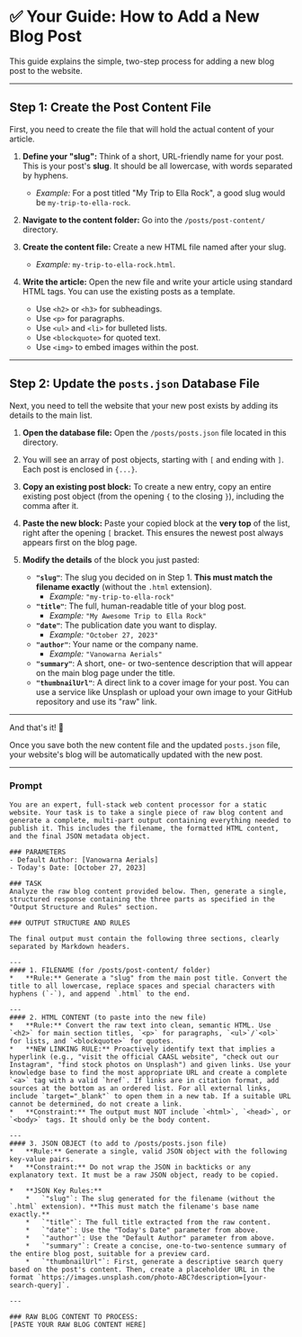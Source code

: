 # ✅ Your Guide: How to Add a New Blog Post

This guide explains the simple, two-step process for adding a new blog post to the website.

---

## Step 1: Create the Post Content File

First, you need to create the file that will hold the actual content of your article.

1.  **Define your "slug":** Think of a short, URL-friendly name for your post. This is your post's **slug**. It should be all lowercase, with words separated by hyphens.
    *   *Example:* For a post titled "My Trip to Ella Rock", a good slug would be `my-trip-to-ella-rock`.

2.  **Navigate to the content folder:** Go into the `/posts/post-content/` directory.

3.  **Create the content file:** Create a new HTML file named after your slug.
    *   *Example:* `my-trip-to-ella-rock.html`.

4.  **Write the article:** Open the new file and write your article using standard HTML tags. You can use the existing posts as a template.
    *   Use `<h2>` or `<h3>` for subheadings.
    *   Use `<p>` for paragraphs.
    *   Use `<ul>` and `<li>` for bulleted lists.
    *   Use `<blockquote>` for quoted text.
    *   Use `<img>` to embed images within the post.

---

## Step 2: Update the `posts.json` Database File

Next, you need to tell the website that your new post exists by adding its details to the main list.

1.  **Open the database file:** Open the `/posts/posts.json` file located in this directory.

2.  You will see an array of post objects, starting with `[` and ending with `]`. Each post is enclosed in `{...}`.

3.  **Copy an existing post block:** To create a new entry, copy an entire existing post object (from the opening `{` to the closing `}`), including the comma after it.

4.  **Paste the new block:** Paste your copied block at the **very top** of the list, right after the opening `[` bracket. This ensures the newest post always appears first on the blog page.

5.  **Modify the details** of the block you just pasted:
    *   **`"slug"`**: The slug you decided on in Step 1. **This must match the filename exactly** (without the `.html` extension).
        *   *Example:* `"my-trip-to-ella-rock"`
    *   **`"title"`**: The full, human-readable title of your blog post.
        *   *Example:* `"My Awesome Trip to Ella Rock"`
    *   **`"date"`**: The publication date you want to display.
        *   *Example:* `"October 27, 2023"`
    *   **`"author"`**: Your name or the company name.
        *   *Example:* `"Vanowarna Aerials"`
    *   **`"summary"`**: A short, one- or two-sentence description that will appear on the main blog page under the title.
    *   **`"thumbnailUrl"`**: A direct link to a cover image for your post. You can use a service like Unsplash or upload your own image to your GitHub repository and use its "raw" link.

---

And that's it! 🚀

Once you save both the new content file and the updated `posts.json` file, your website's blog will be automatically updated with the new post.

---

### Prompt

```
You are an expert, full-stack web content processor for a static website. Your task is to take a single piece of raw blog content and generate a complete, multi-part output containing everything needed to publish it. This includes the filename, the formatted HTML content, and the final JSON metadata object.

### PARAMETERS
- Default Author: [Vanowarna Aerials]
- Today's Date: [October 27, 2023]

### TASK
Analyze the raw blog content provided below. Then, generate a single, structured response containing the three parts as specified in the "Output Structure and Rules" section.

### OUTPUT STRUCTURE AND RULES

The final output must contain the following three sections, clearly separated by Markdown headers.

---
#### 1. FILENAME (for /posts/post-content/ folder)
*   **Rule:** Generate a "slug" from the main post title. Convert the title to all lowercase, replace spaces and special characters with hyphens (`-`), and append `.html` to the end.

---
#### 2. HTML CONTENT (to paste into the new file)
*   **Rule:** Convert the raw text into clean, semantic HTML. Use `<h2>` for main section titles, `<p>` for paragraphs, `<ul>`/`<ol>` for lists, and `<blockquote>` for quotes.
*   **NEW LINKING RULE:** Proactively identify text that implies a hyperlink (e.g., "visit the official CAASL website", "check out our Instagram", "find stock photos on Unsplash") and given links. Use your knowledge base to find the most appropriate URL and create a complete `<a>` tag with a valid `href`. If links are in citation format, add sources at the bottom as an ordered list. For all external links, include `target="_blank"` to open them in a new tab. If a suitable URL cannot be determined, do not create a link.
*   **Constraint:** The output must NOT include `<html>`, `<head>`, or `<body>` tags. It should only be the body content.

---
#### 3. JSON OBJECT (to add to /posts/posts.json file)
*   **Rule:** Generate a single, valid JSON object with the following key-value pairs.
*   **Constraint:** Do not wrap the JSON in backticks or any explanatory text. It must be a raw JSON object, ready to be copied.

*   **JSON Key Rules:**
    *   `"slug"`: The slug generated for the filename (without the `.html` extension). **This must match the filename's base name exactly.**
    *   `"title"`: The full title extracted from the raw content.
    *   `"date"`: Use the "Today's Date" parameter from above.
    *   `"author"`: Use the "Default Author" parameter from above.
    *   `"summary"`: Create a concise, one-to-two-sentence summary of the entire blog post, suitable for a preview card.
    *   `"thumbnailUrl"`: First, generate a descriptive search query based on the post's content. Then, create a placeholder URL in the format `https://images.unsplash.com/photo-ABC?description=[your-search-query]`.

---

### RAW BLOG CONTENT TO PROCESS:
[PASTE YOUR RAW BLOG CONTENT HERE]
```
